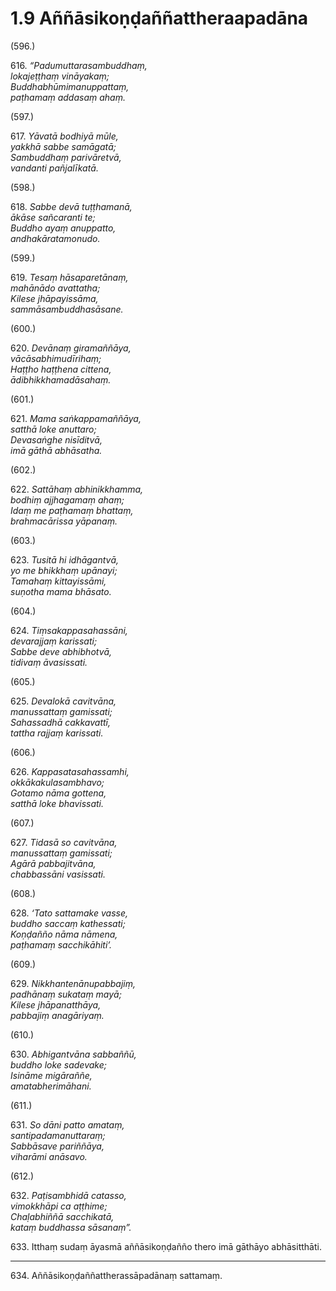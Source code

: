 # 1.9 Aññāsikoṇḍaññattheraapadāna

(596.)

616\. _“Padumuttarasambuddhaṃ,_  
_lokajeṭṭhaṃ vināyakaṃ;_  
_Buddhabhūmimanuppattaṃ,_  
_paṭhamaṃ addasaṃ ahaṃ._  

(597.)

617\. _Yāvatā bodhiyā mūle,_  
_yakkhā sabbe samāgatā;_  
_Sambuddhaṃ parivāretvā,_  
_vandanti pañjalīkatā._  

(598.)

618\. _Sabbe devā tuṭṭhamanā,_  
_ākāse sañcaranti te;_  
_Buddho ayaṃ anuppatto,_  
_andhakāratamonudo._  

(599.)

619\. _Tesaṃ hāsaparetānaṃ,_  
_mahānādo avattatha;_  
_Kilese jhāpayissāma,_  
_sammāsambuddhasāsane._  

(600.)

620\. _Devānaṃ giramaññāya,_  
_vācāsabhimudīrihaṃ;_  
_Haṭṭho haṭṭhena cittena,_  
_ādibhikkhamadāsahaṃ._  

(601.)

621\. _Mama saṅkappamaññāya,_  
_satthā loke anuttaro;_  
_Devasaṅghe nisīditvā,_  
_imā gāthā abhāsatha._  

(602.)

622\. _Sattāhaṃ abhinikkhamma,_  
_bodhiṃ ajjhagamaṃ ahaṃ;_  
_Idaṃ me paṭhamaṃ bhattaṃ,_  
_brahmacārissa yāpanaṃ._  

(603.)

623\. _Tusitā hi idhāgantvā,_  
_yo me bhikkhaṃ upānayi;_  
_Tamahaṃ kittayissāmi,_  
_suṇotha mama bhāsato._  

(604.)

624\. _Tiṃsakappasahassāni,_  
_devarajjaṃ karissati;_  
_Sabbe deve abhibhotvā,_  
_tidivaṃ āvasissati._  

(605.)

625\. _Devalokā cavitvāna,_  
_manussattaṃ gamissati;_  
_Sahassadhā cakkavattī,_  
_tattha rajjaṃ karissati._  

(606.)

626\. _Kappasatasahassamhi,_  
_okkākakulasambhavo;_  
_Gotamo nāma gottena,_  
_satthā loke bhavissati._  

(607.)

627\. _Tidasā so cavitvāna,_  
_manussattaṃ gamissati;_  
_Agārā pabbajitvāna,_  
_chabbassāni vasissati._  

(608.)

628\. _‘Tato sattamake vasse,_  
_buddho saccaṃ kathessati;_  
_Koṇḍañño nāma nāmena,_  
_paṭhamaṃ sacchikāhiti’._  

(609.)

629\. _Nikkhantenānupabbajiṃ,_  
_padhānaṃ sukataṃ mayā;_  
_Kilese jhāpanatthāya,_  
_pabbajiṃ anagāriyaṃ._  

(610.)

630\. _Abhigantvāna sabbaññū,_  
_buddho loke sadevake;_  
_Isināme migāraññe,_  
_amatabherimāhani._  

(611.)

631\. _So dāni patto amataṃ,_  
_santipadamanuttaraṃ;_  
_Sabbāsave pariññāya,_  
_viharāmi anāsavo._  

(612.)

632\. _Paṭisambhidā catasso,_  
_vimokkhāpi ca aṭṭhime;_  
_Chaḷabhiññā sacchikatā,_  
_kataṃ buddhassa sāsanaṃ”._  

633\. Itthaṃ sudaṃ āyasmā aññāsikoṇḍañño thero imā gāthāyo abhāsitthāti.

---

634\. Aññāsikoṇḍaññattherassāpadānaṃ sattamaṃ.
